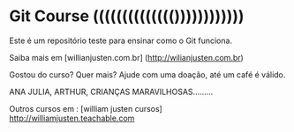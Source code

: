 # Git Course (((((((((((((())))))))))))

Este é um repositório teste para ensinar como o Git funciona. 

Saiba mais em [willianjusten.com.br] (http://wilianjusten.com.br) 

Gostou do curso? Quer mais? Ajude com uma doação, até um café é válido.

ANA JULIA, ARTHUR, CRIANÇAS MARAVILHOSAS.........



Outros cursos em : [william justen cursos] http://williamjusten.teachable.com
